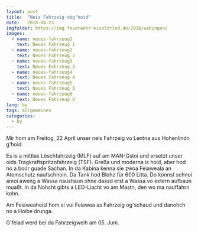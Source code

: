 ```yaml
---
layout: post
title:  "Neis Fahrzeig obg'hoid"
date:   2016-04-23
imgfolder: https://img.feuerwehr-eisolzried.de/2016/uebungen/
images:
  - name: neues-fahrzeug1
    text: Neues Fahrzeug 1
  - name: neues-fahrzeug2
    text: Neues Fahrzeug 2
  - name: neues-fahrzeug3
    text: Neues Fahrzeug 3
  - name: neues-fahrzeug4
    text: Neues Fahrzeug 4
  - name: neues-fahrzeug5
    text: Neues Fahrzeug 5
  - name: neues-fahrzeug6
    text: Neues Fahrzeug 6
lang: by
tags: allgemeines
categories:
  - by
---
```

Mir hom am Freitog, 22 April unser neis Fahrzeig vo Lentna aus Hohenlindn g'hoid.

Es is a mittlas Löschfahrzeig (MLF) auf am MAN-Gstoi und ersetzt unser oids Tragkraftspritznfahrzeig (TSF). Greßa und moderna is hoid, aber hod no a boor guade Sachan. In da Kabina kenna sie zwoa Feiaweala an Atemschutz naufschnoin. Da Tank hod Blohz für 600 Litta. Do konnst schnoi amoi aweng a Wassa naushaun ohne dassd erst a Wassa vo extern aufbaun muaßt. In da Nohcht gibts a LED-Liacht vo am Mastn, den wo ma nauffahrn kohn.

Am Feiaweaheisl hom si vui Feiawea as Fahrzeig og'schaud und danohch no a Hoibe drunga.

G'feiad werd bei da Fahrzeigweih am 05. Juni.
